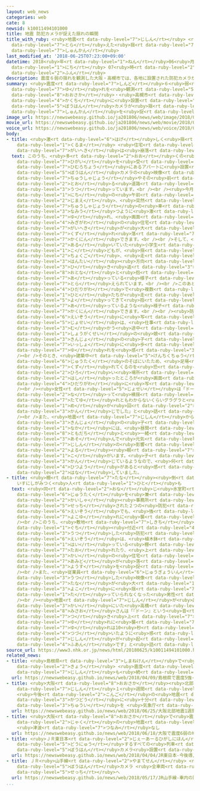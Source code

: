 ```yaml
---
layout: web_news
categories: web
cate: 8
newsid: k10011494101000
title: 地震 防犯カメラが捉えた揺れの瞬間
title_with_ruby: <ruby>地震<rt data-ruby-level="7">じしん</rt></ruby> <ruby>防犯<rt data-ruby-level="5">ぼうはん</rt></ruby>カメラが<ruby>捉<rt
  data-ruby-level="7">とら</rt></ruby>えた<ruby>揺<rt data-ruby-level="7">ゆ</rt></ruby>れの<ruby>瞬間<rt
  data-ruby-level="7">しゅんかん</rt></ruby>
last_modified_at: '2018-06-25T07:23:00+09:00'
datetime: 2018<ruby>年<rt data-ruby-level="1">ねん</rt></ruby>06<ruby>月<rt data-ruby-level="1">がつ</rt></ruby>25<ruby>日<rt
  data-ruby-level="1">にち</rt></ruby> 07<ruby>時<rt data-ruby-level="2">じ</rt></ruby>23<ruby>分<rt
  data-ruby-level="2">ふん</rt></ruby>
description: 震度６弱の揺れを観測した大阪・高槻市では、各地に設置された防犯カメラが揺れの瞬間を捉えていました。
summary: <ruby>震度<rt data-ruby-level="7">しんど</rt></ruby>６<ruby>弱<rt data-ruby-level="2">じゃく</rt></ruby>の<ruby>揺<rt
  data-ruby-level="7">ゆ</rt></ruby>れを<ruby>観測<rt data-ruby-level="5">かんそく</rt></ruby>した<ruby>大阪<rt
  data-ruby-level="8">おおさか</rt></ruby>・<ruby>高槻市<rt data-ruby-level="8">たかつきし</rt></ruby>では、<ruby>各地<rt
  data-ruby-level="4">かくち</rt></ruby>に<ruby>設置<rt data-ruby-level="5">せっち</rt></ruby>された<ruby>防犯<rt
  data-ruby-level="5">ぼうはん</rt></ruby>カメラが<ruby>揺<rt data-ruby-level="7">ゆ</rt></ruby>れの<ruby>瞬間<rt
  data-ruby-level="7">しゅんかん</rt></ruby>を<ruby>捉<rt data-ruby-level="7">とら</rt></ruby>えていました。
image_url: https://newswebeasy.github.io/ja201806/news/web/image/2018/06/25/K10011494101_1806250732_1806250733_01_03.jpg
movie_url: https://newswebeasy.github.io/ja201806/news/web/movie/2018/06/25/k10011494101_201806250732_201806250733.mp4
voice_url: https://newswebeasy.github.io/ja201806/news/web/voice/2018/06/25/k10011494101_201806250732_201806250733.mp3
body:
- title: <ruby>激<rt data-ruby-level="6">はげ</rt></ruby>しく<ruby>揺<rt data-ruby-level="7">ゆ</rt></ruby>れる<ruby>車<rt
    data-ruby-level="1">くるま</rt></ruby> <ruby>住宅<rt data-ruby-level="6">じゅうたく</rt></ruby>の<ruby>外壁<rt
    data-ruby-level="7">がいへき</rt></ruby>は<ruby>崩落<rt data-ruby-level="7">ほうらく</rt></ruby>
  text: このうち、<ruby>多<rt data-ruby-level="2">おお</rt></ruby>くの<ruby>住宅<rt data-ruby-level="6">じゅうたく</rt></ruby>が<ruby>被害<rt
    data-ruby-level="7">ひがい</rt></ruby>を<ruby>受<rt data-ruby-level="3">う</rt></ruby>けた<ruby>氷室町<rt
    data-ruby-level="7">ひむろちょう</rt></ruby>にあるアパートに<ruby>設置<rt data-ruby-level="5">せっち</rt></ruby>された<ruby>防犯<rt
    data-ruby-level="5">ぼうはん</rt></ruby>カメラの<ruby>映像<rt data-ruby-level="6">えいぞう</rt></ruby>には、アパートの<ruby>駐車場<rt
    data-ruby-level="7">ちゅうしゃじょう</rt></ruby>やその<ruby>前<rt data-ruby-level="2">まえ</rt></ruby>を<ruby>通<rt
    data-ruby-level="2">とお</rt></ruby>る<ruby>道路<rt data-ruby-level="3">どうろ</rt></ruby>が<ruby>写<rt
    data-ruby-level="3">うつ</rt></ruby>っています。<br /><br /><ruby>今月<rt data-ruby-level="2">こんげつ</rt></ruby>18<ruby>日<rt
    data-ruby-level="1">にち</rt></ruby>の<ruby>午前<rt data-ruby-level="2">ごぜん</rt></ruby>８<ruby>時前<rt
    data-ruby-level="2">じまえ</rt></ruby>、<ruby>突然<rt data-ruby-level="7">とつぜん</rt></ruby>、<ruby>駐車場<rt
    data-ruby-level="7">ちゅうしゃじょう</rt></ruby>の<ruby>車<rt data-ruby-level="1">くるま</rt></ruby>が<ruby>波打<rt
    data-ruby-level="3">なみう</rt></ruby>つように<ruby>激<rt data-ruby-level="6">はげ</rt></ruby>しく<ruby>揺<rt
    data-ruby-level="7">ゆ</rt></ruby>れ、<ruby>画面<rt data-ruby-level="3">がめん</rt></ruby><ruby>右側<rt
    data-ruby-level="4">みぎがわ</rt></ruby>の<ruby>住宅<rt data-ruby-level="6">じゅうたく</rt></ruby>の<ruby>外壁<rt
    data-ruby-level="7">がいへき</rt></ruby>が<ruby>大<rt data-ruby-level="1">おお</rt></ruby>きく<ruby>崩<rt
    data-ruby-level="7">くず</rt></ruby>れ<ruby>落<rt data-ruby-level="7">お</rt></ruby>ちるのが<ruby>確認<rt
    data-ruby-level="7">かくにん</rt></ruby>できます。<br /><br />そして、<ruby>道路<rt data-ruby-level="3">どうろ</rt></ruby>を<ruby>歩<rt
    data-ruby-level="2">ある</rt></ruby>いていた<ruby>小学生<rt data-ruby-level="1">しょうがくせい</rt></ruby>くらいの<ruby>子<rt
    data-ruby-level="1">こ</rt></ruby>どもが、<ruby>揺<rt data-ruby-level="7">ゆ</rt></ruby>れの<ruby>直後<rt
    data-ruby-level="2">ちょくご</rt></ruby>、<ruby>走<rt data-ruby-level="2">はし</rt></ruby>って<ruby>反対<rt
    data-ruby-level="3">はんたい</rt></ruby><ruby>方向<rt data-ruby-level="3">ほうこう</rt></ruby>に<ruby>引<rt
    data-ruby-level="3">ひ</rt></ruby>き<ruby>返<rt data-ruby-level="3">かえ</rt></ruby>し、<ruby>大人<rt
    data-ruby-level="8">おとな</rt></ruby>と<ruby>抱<rt data-ruby-level="7">だ</rt></ruby>き<ruby>合<rt
    data-ruby-level="7">あ</rt></ruby>っている<ruby>様子<rt data-ruby-level="3">ようす</rt></ruby>も<ruby>捉<rt
    data-ruby-level="7">とら</rt></ruby>えられています。<br /><br />このあと、<ruby>画面<rt data-ruby-level="3">がめん</rt></ruby><ruby>左側<rt
    data-ruby-level="4">ひだりがわ</rt></ruby>で<ruby>複数<rt data-ruby-level="5">ふくすう</rt></ruby>の<ruby>人<rt
    data-ruby-level="1">ひと</rt></ruby>たちが<ruby>走<rt data-ruby-level="5">はし</rt></ruby>り<ruby>寄<rt
    data-ruby-level="5">よ</rt></ruby>ってきて<ruby>抱<rt data-ruby-level="7">だ</rt></ruby>き<ruby>合<rt
    data-ruby-level="7">あ</rt></ruby>っているような<ruby>様子<rt data-ruby-level="3">ようす</rt></ruby>も<ruby>確認<rt
    data-ruby-level="7">かくにん</rt></ruby>できます。<br /><br /><ruby>防犯<rt data-ruby-level="5">ぼうはん</rt></ruby>カメラの<ruby>映像<rt
    data-ruby-level="6">えいぞう</rt></ruby>に<ruby>写<rt data-ruby-level="3">うつ</rt></ruby>っていた<ruby>女性<rt
    data-ruby-level="5">じょせい</rt></ruby>は、<ruby>仕事<rt data-ruby-level="3">しごと</rt></ruby>に<ruby>向<rt
    data-ruby-level="3">む</rt></ruby>かう<ruby>途中<rt data-ruby-level="7">とちゅう</rt></ruby>で<ruby>小学生<rt
    data-ruby-level="1">しょうがくせい</rt></ruby>の<ruby>娘<rt data-ruby-level="7">むすめ</rt></ruby>や<ruby>近所<rt
    data-ruby-level="3">きんじょ</rt></ruby>の<ruby>子<rt data-ruby-level="1">こ</rt></ruby>どもと<ruby>一緒<rt
    data-ruby-level="7">いっしょ</rt></ruby>に<ruby>歩<rt data-ruby-level="2">ある</rt></ruby>いているときに<ruby>揺<rt
    data-ruby-level="7">ゆ</rt></ruby>れを<ruby>感<rt data-ruby-level="3">かん</rt></ruby>じました。<br
    /><br />そのとき、<ruby>建築中<rt data-ruby-level="5">けんちくちゅう</rt></ruby>の<ruby>住宅<rt
    data-ruby-level="6">じゅうたく</rt></ruby>のそばにいたため、<ruby>足場<rt data-ruby-level="2">あしば</rt></ruby>が<ruby>崩<rt
    data-ruby-level="7">くず</rt></ruby>れてくるのを<ruby>恐<rt data-ruby-level="7">おそ</rt></ruby>れて、<ruby>広<rt
    data-ruby-level="2">ひろ</rt></ruby>い<ruby>場所<rt data-ruby-level="3">ばしょ</rt></ruby>に<ruby>走<rt
    data-ruby-level="2">はし</rt></ruby>ったところが<ruby>画面<rt data-ruby-level="3">がめん</rt></ruby>の<ruby>左側<rt
    data-ruby-level="4">ひだりがわ</rt></ruby>に<ruby>写<rt data-ruby-level="3">うつ</rt></ruby>ったということです。<br
    /><br /><ruby>女性<rt data-ruby-level="5">じょせい</rt></ruby>は「ドーンと<ruby>地面<rt data-ruby-level="3">じめん</rt></ruby>が<ruby>鳴<rt
    data-ruby-level="2">な</rt></ruby>って<ruby>横揺<rt data-ruby-level="7">よこゆ</rt></ruby>れとも<ruby>縦揺<rt
    data-ruby-level="7">たてゆ</rt></ruby>れともわからないくらいグラグラと<ruby>揺<rt data-ruby-level="7">ゆ</rt></ruby>れて、<ruby>目<rt
    data-ruby-level="1">め</rt></ruby>が<ruby>回<rt data-ruby-level="2">まわ</rt></ruby>るような<ruby>感<rt
    data-ruby-level="3">かん</rt></ruby>じでした」と<ruby>話<rt data-ruby-level="2">はな</rt></ruby>していました。<br
    /><br />また、<ruby>地震<rt data-ruby-level="7">じしん</rt></ruby>から１<ruby>週間<rt data-ruby-level="2">しゅうかん</rt></ruby>となることについては「<ruby>近所<rt
    data-ruby-level="3">きんじょ</rt></ruby>の<ruby>子<rt data-ruby-level="1">こ</rt></ruby>どもたちの<ruby>中<rt
    data-ruby-level="1">なか</rt></ruby>には、<ruby>昼間<rt data-ruby-level="2">ひるま</rt></ruby>は<ruby>友達<rt
    data-ruby-level="8">ともだち</rt></ruby>と<ruby>一緒<rt data-ruby-level="7">いっしょ</rt></ruby>に<ruby>遊<rt
    data-ruby-level="3">あそ</rt></ruby>んで<ruby>元気<rt data-ruby-level="2">げんき</rt></ruby>そうだけど、<ruby>地震<rt
    data-ruby-level="7">じしん</rt></ruby>の<ruby>影響<rt data-ruby-level="7">えいきょう</rt></ruby>で<ruby>夜<rt
    data-ruby-level="2">よる</rt></ruby><ruby>眠<rt data-ruby-level="7">ねむ</rt></ruby>れないという<ruby>子<rt
    data-ruby-level="1">こ</rt></ruby>がいます。<ruby>子<rt data-ruby-level="1">こ</rt></ruby>どもたちがストレスを<ruby>感<rt
    data-ruby-level="3">かん</rt></ruby>じているようなので、<ruby>何<rt data-ruby-level="2">なん</rt></ruby>らかのケアをしていく<ruby>必要<rt
    data-ruby-level="4">ひつよう</rt></ruby>があると<ruby>感<rt data-ruby-level="3">かん</rt></ruby>じています」と<ruby>話<rt
    data-ruby-level="2">はな</rt></ruby>していました。
- title: <ruby>棚<rt data-ruby-level="7">たな</rt></ruby><ruby>倒<rt data-ruby-level="7">たお</rt></ruby>れ
    いすにしがみつく<ruby>人<rt data-ruby-level="1">ひと</rt></ruby>も
  text: <ruby>同<rt data-ruby-level="2">おな</rt></ruby>じ<ruby>氷室町<rt data-ruby-level="7">ひむろちょう</rt></ruby>にある<ruby>住宅<rt
    data-ruby-level="6">じゅうたく</rt></ruby>を<ruby>兼<rt data-ruby-level="7">か</rt></ruby>ねた<ruby>会社<rt
    data-ruby-level="2">かいしゃ</rt></ruby><ruby>事務所<rt data-ruby-level="5">じむしょ</rt></ruby>に<ruby>設置<rt
    data-ruby-level="5">せっち</rt></ruby>された２つの<ruby>防犯<rt data-ruby-level="5">ぼうはん</rt></ruby>カメラの<ruby>映像<rt
    data-ruby-level="6">えいぞう</rt></ruby>でも、<ruby>強<rt data-ruby-level="2">つよ</rt></ruby>い<ruby>横揺<rt
    data-ruby-level="7">よこゆ</rt></ruby>れに<ruby>襲<rt data-ruby-level="7">おそ</rt></ruby>われたことがわかります。<br
    /><br />このうち、<ruby>敷地<rt data-ruby-level="7">しきち</rt></ruby>の<ruby>入<rt data-ruby-level="1">い</rt></ruby>り<ruby>口<rt
    data-ruby-level="1">ぐち</rt></ruby><ruby>付近<rt data-ruby-level="4">ふきん</rt></ruby>を<ruby>写<rt
    data-ruby-level="3">うつ</rt></ruby>した<ruby>防犯<rt data-ruby-level="5">ぼうはん</rt></ruby>カメラの<ruby>映像<rt
    data-ruby-level="6">えいぞう</rt></ruby>は、<ruby>植木鉢<rt data-ruby-level="7">うえきばち</rt></ruby>などが<ruby>入<rt
    data-ruby-level="1">はい</rt></ruby>っている<ruby>棚<rt data-ruby-level="7">たな</rt></ruby>が<ruby>倒<rt
    data-ruby-level="7">たお</rt></ruby>れたり、<ruby>上<rt data-ruby-level="1">うえ</rt></ruby>の<ruby>階<rt
    data-ruby-level="3">かい</rt></ruby>の<ruby>住宅<rt data-ruby-level="6">じゅうたく</rt></ruby>の<ruby>網戸<rt
    data-ruby-level="7">あみど</rt></ruby>が<ruby>落<rt data-ruby-level="3">お</rt></ruby>ちてきたりする<ruby>様子<rt
    data-ruby-level="3">ようす</rt></ruby>を<ruby>捉<rt data-ruby-level="7">とら</rt></ruby>えています。<br
    /><br />また、<ruby>従業員<rt data-ruby-level="6">じゅうぎょういん</rt></ruby>が<ruby>休憩<rt data-ruby-level="7">きゅうけい</rt></ruby>するスペースを<ruby>写<rt
    data-ruby-level="3">うつ</rt></ruby>した<ruby>映像<rt data-ruby-level="6">えいぞう</rt></ruby>では、<ruby>棚<rt
    data-ruby-level="7">たな</rt></ruby>が<ruby>大<rt data-ruby-level="1">おお</rt></ruby>きく<ruby>横<rt
    data-ruby-level="3">よこ</rt></ruby>に<ruby>揺<rt data-ruby-level="7">ゆ</rt></ruby>れ、<ruby>立<rt
    data-ruby-level="1">た</rt></ruby>っていられなくなった<ruby>男性<rt data-ruby-level="5">だんせい</rt></ruby>が、とっさにいすにしがみついています。<br
    /><br /><ruby>地震<rt data-ruby-level="7">じしん</rt></ruby>が<ruby>起<rt data-ruby-level="3">お</rt></ruby>きたとき２<ruby>階<rt
    data-ruby-level="3">かい</rt></ruby>にいた<ruby>高橋<rt data-ruby-level="3">たかはし</rt></ruby><ruby>美佐緒<rt
    data-ruby-level="8">みさお</rt></ruby>さんは「『ドーン』という<ruby>音<rt data-ruby-level="1">おと</rt></ruby>とともに、<ruby>突<rt
    data-ruby-level="7">つ</rt></ruby>き<ruby>上<rt data-ruby-level="7">あ</rt></ruby>げるような<ruby>揺<rt
    data-ruby-level="7">ゆ</rt></ruby>れに<ruby>襲<rt data-ruby-level="7">おそ</rt></ruby>われました。<ruby>揺<rt
    data-ruby-level="7">ゆ</rt></ruby>れは10<ruby>秒<rt data-ruby-level="3">びょう</rt></ruby>ぐらい<ruby>続<rt
    data-ruby-level="4">つづ</rt></ruby>いたように<ruby>感<rt data-ruby-level="3">かん</rt></ruby>じました。またあんな<ruby>地震<rt
    data-ruby-level="7">じしん</rt></ruby>が<ruby>起<rt data-ruby-level="3">お</rt></ruby>きるのではないかととても<ruby>不安<rt
    data-ruby-level="4">ふあん</rt></ruby>です」と<ruby>話<rt data-ruby-level="2">はな</rt></ruby>していました。
source_url: https://www3.nhk.or.jp/news/html/20180625/k10011494101000.html
related_news:
- title: <ruby>島根県<rt data-ruby-level="3">しまねけん</rt></ruby>で<ruby>震度<rt data-ruby-level="7">しんど</rt></ruby>５<ruby>強<rt
    data-ruby-level="2">きょう</rt></ruby> <ruby>震度<rt data-ruby-level="7">しんど</rt></ruby>４の<ruby>地震<rt
    data-ruby-level="7">じしん</rt></ruby>も<ruby>続<rt data-ruby-level="4">つづ</rt></ruby>く
  url: https://newswebeasy.github.io/news/web/2018/04/09/島根県で震度5強-震度4の地震も続く
- title: <ruby>大阪<rt data-ruby-level="8">おおさか</rt></ruby><ruby>北部<rt data-ruby-level="3">ほくぶ</rt></ruby><ruby>地震<rt
    data-ruby-level="7">じしん</rt></ruby>１<ruby>週間<rt data-ruby-level="2">しゅうかん</rt></ruby>
    <ruby>今後<rt data-ruby-level="2">こんご</rt></ruby>の<ruby>地震<rt data-ruby-level="7">じしん</rt></ruby><ruby>活動<rt
    data-ruby-level="3">かつどう</rt></ruby>に<ruby>十分<rt data-ruby-level="2">じゅうぶん</rt></ruby><ruby>注意<rt
    data-ruby-level="3">ちゅうい</rt></ruby>を <ruby>気象庁<rt data-ruby-level="6">きしょうちょう</rt></ruby>
  url: https://newswebeasy.github.io/news/web/2018/06/25/大阪北部地震1週間-今後の地震活動に十分注意を-気象庁
- title: <ruby>大阪<rt data-ruby-level="8">おおさか</rt></ruby>で<ruby>震度<rt data-ruby-level="7">しんど</rt></ruby>６<ruby>弱<rt
    data-ruby-level="2">じゃく</rt></ruby>の<ruby>地震<rt data-ruby-level="7">じしん</rt></ruby>
    <ruby>津波<rt data-ruby-level="7">つなみ</rt></ruby>なし
  url: https://newswebeasy.github.io/news/web/2018/06/18/大阪で震度6弱の地震-津波なし
- title: <ruby>ＪＲ東日本<rt data-ruby-level="2">じぇーあーるひがしにほん</rt></ruby> <ruby>今後<rt data-ruby-level="2">こんご</rt></ruby><ruby>導入<rt
    data-ruby-level="5">どうにゅう</rt></ruby>するすべての<ruby>列車<rt data-ruby-level="3">れっしゃ</rt></ruby>に<ruby>防犯<rt
    data-ruby-level="5">ぼうはん</rt></ruby>カメラ<ruby>設置<rt data-ruby-level="5">せっち</rt></ruby>
  url: https://newswebeasy.github.io/news/web/2018/04/04/JR東日本-今後導入するすべての列車に防犯カメラ設置
- title: ＪＲ<ruby>山手線<rt data-ruby-level="2">やまてせん</rt></ruby> <ruby>車内<rt data-ruby-level="2">しゃない</rt></ruby>の<ruby>防犯<rt
    data-ruby-level="5">ぼうはん</rt></ruby>カメラ <ruby>全車両<rt data-ruby-level="3">ぜんしゃりょう</rt></ruby>に<ruby>設置<rt
    data-ruby-level="5">せっち</rt></ruby>へ
  url: https://newswebeasy.github.io/news/web/2018/05/17/JR山手線-車内の防犯カメラ-全車両に設置へ
...
```

